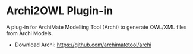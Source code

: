 Archi2OWL Plugin-in
====================

A plug-in for ArchiMate Modelling Tool (Archi) to generate OWL/XML files from Archi Models. 

- Download Archi: https://github.com/archimatetool/archi
